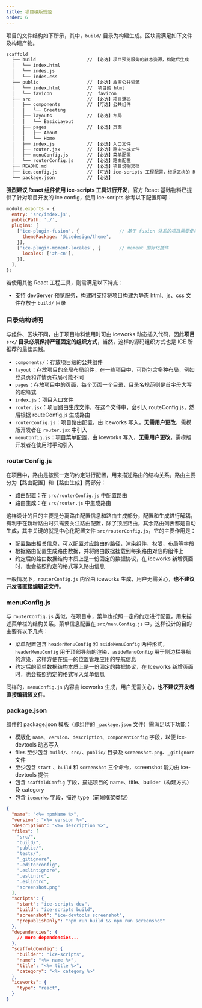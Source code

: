 ```yaml
---
title: 项目模版规范
order: 6
---
```


项目的文件结构如下所示，其中，`build/` 目录为构建生成。区块需满足如下文件及构建产物。

```bash
scaffold
  ├── build                   // 【必选】项目预览服务的静态资源，构建后生成
  │   └── index.html
  │   └── indes.js
  │   └── indes.css
  ├── public                  // 【必选】放置公共资源
  │   └── index.html          //  项目的 html
  │   └── favicon             //  favicon
  ├── src                     // 【必选】项目源码
  │   ├── components          // 【可选】公共组件
  │   │   └── Greeting
  │   ├── layouts             // 【必选】布局
  │   │   └── BasicLayout
  │   ├── pages               // 【必选】页面
  │   │   ├── About
  │   │   └── Home
  │   ├── index.js            // 【必选】入口文件
  │   ├── router.jsx          // 【必选】路由生成文件
  │   ├── menuConfig.js       // 【必选】菜单配置
  │   └── routerConfig.js     // 【必选】路由配置
  ├── README.md               // 【必选】项目说明文档
  ├── ice.config.js           // 【可选】ice-scripts 工程配置，根据区块的 React 工程工具不同而有所区别
  └── package.json            // 【必选】
```

**强烈建议 React 组件使用 ice-scripts 工具进行开发**，官方 React 基础物料已提供了针对项目开发的 ice config，使用 ice-scripts 参考以下配置即可：

```javascript
module.exports = {
  entry: 'src/index.js',
  publicPath: './',
  plugins: [
    ['ice-plugin-fusion', {               // 基于 fusion 体系的项目需要使用 fusion 插件
      themePackage: '@icedesign/theme',
    }],
    ['ice-plugin-moment-locales', {       // mement 国际化插件
      locales: ['zh-cn'],
    }],
  ],
};
```

若使用其他 React 工程工具，则需满足以下特点：

- 支持 devServer 预览服务，构建时支持将项目构建为静态 html、js、css 文件存放于 `build/` 目录

### 目录结构说明

与组件、区块不同，由于项目物料使用时可由 iceworks 动态插入代码，因此**项目 `src/` 目录必须保持严谨固定的组织方式**，当然，这样的源码组织方式也是 ICE 所推荐的最佳实践。

- `components/`：存放项目级的公共组件
- `layout`：存放项目的全局布局组件，在一些项目中，可能包含多种布局，例如登录页和详情页布局可能不同
- `pages`：存放项目中的页面，每个页面一个目录，目录名规范则是首字母大写的驼峰式
- `index.js`：项目入口文件
- `router.jsx`：项目路由生成文件，在这个文件中，会引入 routeConfig.js，然后根据 routeConfig.js 生成路由
- `routerConfig.js`：项目路由配置，由 iceworks 写入，**无需用户更改**，需模版开发者在 `router.jsx` 中引入
- `menuConfig.js`：项目菜单配置，由 iceworks 写入，**无需用户更改**，需模版开发者在使用时手动引入

### routerConfig.js

在项目中，路由是按照一定的约定进行配置，用来描述路由的结构关系。路由主要分为【路由配置】和【路由生成】两部分：

- 路由配置：在 `src/routerConfig.js` 中配置路由
- 路由生成：在 `src/router.js` 中生成路由

这样设计的目的主要是分离路由配置信息和路由生成部分，配置和生成进行解耦，有利于在新增路由时只需要关注路由配置，除了顶层路由，其余路由列表都是自动生成，其中关键的就是中心化配置文件 `src/routerConfig.js`，它的主要作用是：

- 配置路由相关信息，可以配置对应路由的路径，渲染组件，权限，布局等字段
- 根据路由配置生成路由数据，并将路由数据挂载到每条路由对应的组件上
- 约定后的路由数据结构本质上是一份固定的数据协议，在 iceworks 新增页面时，也会按照约定的格式写入路由信息

一般情况下，`routerConfig.js` 内容由 iceworks 生成，用户无需关心，**也不建议开发者直接编辑该文件**。

### menuConfig.js

与 `routerConfig.js` 类似，在项目中，菜单也按照一定的约定进行配置，用来描述菜单栏的结构关系。菜单信息配置在 `src/menuConfig.js` 中，这样设计的目的主要有以下几点：

- 菜单配置包含 `headerMenuConfig` 和 `asideMenuConfig` 两种形式，`headerMenuConfig` 用于顶部导航的渲染，`asideMenuConfig` 用于侧边栏导航的渲染，这样方便在统一的位置管理应用的导航信息
- 约定后的菜单数据结构本质上是一份固定的数据协议，在 Iceworks 新增页面时，也会按照约定的格式写入菜单信息

同样的，`menuConfig.js` 内容由 iceworks 生成，用户无需关心，**也不建议开发者直接编辑该文件**。

### package.json

组件的 package.json 模版（即组件的 `_package.json` 文件）需满足以下功能：

- 模版化 `name`、`version`、`description`、`componentConfig` 字段，以便 ice-devtools 动态写入
- files 至少包含 `build/`、`src/`、`public/` 目录及 `screenshot.png`、`_gitignore` 文件
- 至少包含 `start` 、`build` 和 `screenshot` 三个命令，screenshot 能力由 ice-devtools 提供
- 包含 `scaffoldConfig` 字段，描述项目的 name、title、builder（构建方式）及 category
- 包含 `iceworks` 字段，描述 type（前端框架类型）

```json
{
  "name": "<%= npmName %>",
  "version": "<%= version %>",
  "description": "<%= description %>",
  "files": [
    "src/",
    "build/",
    "public/",
    "tests/",
    "_gitignore",
    ".editorconfig",
    ".eslintignore",
    ".eslintrc",
    ".eslintrc",
    "screenshot.png"
  ],
  "scripts": {
    "start": "ice-scripts dev",
    "build": "ice-scripts build",
    "screenshot": "ice-devtools screenshot",
    "prepublishOnly": "npm run build && npm run screenshot"
  },
  "dependencies": {
    // more dependencies...
  },
  "scaffoldConfig": {
    "builder": "ice-scripts",
    "name": "<%= name %>",
    "title": "<%= title %>",
    "category": "<%- category %>"
  },
  "iceworks": {
    "type": "react",
  }
}
```
